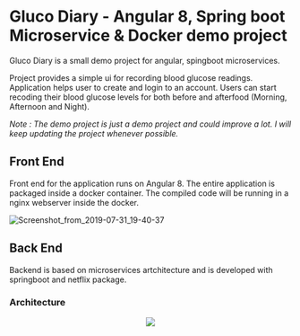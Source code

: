 # Gluco Diary - Angular 8, Spring boot Microservice & Docker demo project


Gluco Diary is a small demo project for angular, spingboot microservices.

Project provides a simple ui for recording blood glucose readings. Application helps user to create and login to an account. Users can start recoding their blood glucose levels for both before and afterfood (Morning, Afternoon and Night).


*Note : The demo project is just a demo project and could improve a lot. I will keep updating the project whenever possible.*


## Front End

Front end for the application runs on Angular 8. The entire application is packaged inside a docker container. The compiled code will be running in a nginx webserver inside the docker.

![Screenshot_from_2019-07-31_19-40-37](/uploads/84f7916fbcc75e0cd38bd4a60462680a/Screenshot_from_2019-07-31_19-40-37.png)

## Back End

Backend is based on microservices artchitecture and is developed with springboot and netflix package.

### Architecture

<p align="center">
<img src="/uploads/cf3dfcae4ece5635acd3b951d0992ca6/Untitled_Diagram.png">
</p>

